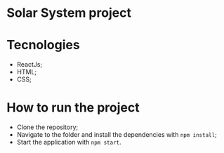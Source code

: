 # Solar System project

# Tecnologies

- ReactJs;
- HTML;
- CSS;

# How to run the project

- Clone the repository;
- Navigate to the folder and install the dependencies with `npm install`;
- Start the application with `npm start`.

